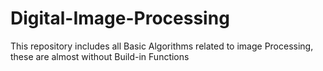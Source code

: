 # Digital-Image-Processing
This repository includes all Basic Algorithms related to image Processing, these are almost without Build-in Functions

